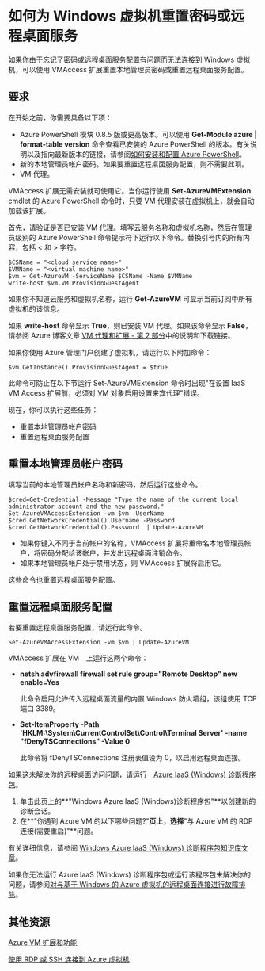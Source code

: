 <properties 
	pageTitle="如何为 Windows 虚拟机重置密码或远程桌面服务" 
	description="使用 PowerShell 命令快速为 Windows 虚拟机重置本地管理员密码或远程桌面服务。" 
	services="virtual-machines" 
	documentationCenter="" 
	authors="JoeDavies-MSFT" 
	manager="timlt" 
	editor=""/>
	
<tags ms.service="virtual-machines" ms.date="03/25/2015" wacn.date="04/11/2015"/>


# 如何为 Windows 虚拟机重置密码或远程桌面服务

如果你由于忘记了密码或远程桌面服务配置有问题而无法连接到 Windows 虚拟机，可以使用 VMAccess 扩展重置本地管理员密码或重置远程桌面服务配置。
 
## 要求

在开始之前，你需要具备以下项：

- Azure PowerShell 模块 0.8.5 版或更高版本。可以使用 **Get-Module azure | format-table version** 命令查看已安装的 Azure PowerShell 的版本。有关说明以及指向最新版本的链接，请参阅[如何安装和配置 Azure PowerShell](/documentation/articles/powershell-install-configure)。 
- 新的本地管理员帐户密码。如果要重置远程桌面服务配置，则不需要此项。 
- VM 代理。 

VMAccess 扩展无需安装就可使用它。当你运行使用 **Set-AzureVMExtension** cmdlet 的 Azure PowerShell 命令时，只要 VM 代理安装在虚拟机上，就会自动加载该扩展。
 
首先，请验证是否已安装 VM 代理。填写云服务名称和虚拟机名称，然后在管理员级别的 Azure PowerShell 命令提示符下运行以下命令。替换引号内的所有内容，包括 < 和 > 字符。

	$CSName = "<cloud service name>"
	$VMName = "<virtual machine name>"
	$vm = Get-AzureVM -ServiceName $CSName -Name $VMName 
	write-host $vm.VM.ProvisionGuestAgent

如果你不知道云服务和虚拟机名称，运行 **Get-AzureVM** 可显示当前订阅中所有虚拟机的该信息。

如果 **write-host** 命令显示 **True**，则已安装 VM 代理。如果该命令显示 **False**，请参阅 Azure 博客文章 [VM 代理和扩展 - 第 2 部分](http://azure.microsoft.com/blog/2014/04/15/vm-agent-and-extensions-part-2)中的说明和下载链接。

如果你使用 Azure 管理门户创建了虚拟机，请运行以下附加命令：

	$vm.GetInstance().ProvisionGuestAgent = $true

此命令可防止在以下节运行 Set-AzureVMExtension 命令时出现"在设置 IaaS VM Access 扩展前，必须对 VM 对象启用设置来宾代理"错误。 

现在，你可以执行这些任务：

- 重置本地管理员帐户密码
- 重置远程桌面服务配置

## 重置本地管理员帐户密码

填写当前的本地管理员帐户名称和新密码，然后运行这些命令。

	$cred=Get-Credential -Message "Type the name of the current local administrator account and the new password."	
	Set-AzureVMAccessExtension -vm $vm -UserName $cred.GetNetworkCredential().Username -Password $cred.GetNetworkCredential().Password  | Update-AzureVM

- 如果你键入不同于当前帐户的名称，VMAccess 扩展将重命名本地管理员帐户，将密码分配给该帐户，并发出远程桌面注销命令。
- 如果本地管理员帐户处于禁用状态，则 VMAccess 扩展将启用它。
 
这些命令也重置远程桌面服务配置。

## 重置远程桌面服务配置

若要重置远程桌面服务配置，请运行此命令。

	Set-AzureVMAccessExtension -vm $vm | Update-AzureVM

VMAccess 扩展在 VM　上运行这两个命令：

- **netsh advfirewall firewall set rule group="Remote Desktop" new enable=Yes**

	此命令启用允许传入远程桌面流量的内置 Windows 防火墙组，该组使用 TCP 端口 3389。

- **Set-ItemProperty -Path 'HKLM:\System\CurrentControlSet\Control\Terminal Server' -name "fDenyTSConnections" -Value 0**

	此命令将 fDenyTSConnections 注册表值设为 0，以启用远程桌面连接。

如果这未解决你的远程桌面访问问题，请运行　[Azure IaaS (Windows) 诊断程序包](https://home.diagnostics.support.microsoft.com/SelfHelp?knowledgebaseArticleFilter=2976864)。 

1.	单击此页上的**"Windows Azure IaaS (Windows)诊断程序包"**以创建新的诊断会话。
2.	在**"你遇到 Azure VM 的以下哪些问题?"**页上，选择**"与 Azure VM 的 RDP 连接(需要重启)"**问题。 

有关详细信息，请参阅 [Windows Azure IaaS (Windows) 诊断程序包知识库文章](https://support.microsoft.com/zh-CN/kb/2976864)。 

如果你无法运行 Azure IaaS (Windows) 诊断程序包或运行该程序包未解决你的问题，请参阅[对与基于 Windows 的 Azure 虚拟机的远程桌面连接进行故障排除](/documentation/articles/virtual-machines-troubleshoot-remote-desktop-connections)。


## 其他资源

[Azure VM 扩展和功能](https://msdn.microsoft.com/zh-CN/library/azure/dn606311.aspx)

[使用 RDP 或 SSH 连接到 Azure 虚拟机](https://msdn.microsoft.com/zh-CN/library/azure/dn535788.aspx)



<!--HONumber=51-->